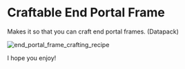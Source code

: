 # Craftable End Portal Frame
Makes it so that you can craft end portal frames. (Datapack)

![end_portal_frame_crafting_recipe](https://user-images.githubusercontent.com/86502397/123521959-de582f80-d66e-11eb-9676-a38c9068f6a2.png)

I hope you enjoy!
